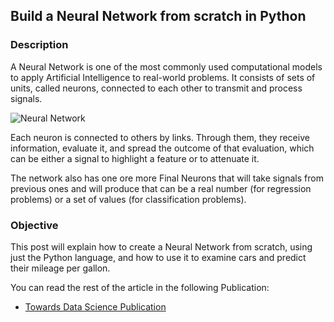 ## Build a Neural Network from scratch in Python

### Description
A Neural Network is one of the most commonly used computational models to apply Artificial Intelligence to real-world problems. It consists of sets of units, called neurons, connected to each other to transmit and process signals.

![Neural Network](https://upload.wikimedia.org/wikipedia/commons/c/c2/MultiLayerNeuralNetworkBigger_english.png)

Each neuron is connected to others by links. Through them, they receive information, evaluate it, and spread the outcome of that evaluation, which can be either a signal to highlight a feature or to attenuate it.

The network also has one ore more Final Neurons that will take signals from previous ones and will produce that can be a real number (for regression problems) or a set of values (for classification problems).

### Objective

This post will explain how to create a Neural Network from scratch, using just the Python language, and how to use it to examine cars and predict their mileage per gallon.

You can read the rest of the article in the following Publication:

* [Towards Data Science Publication](https://towardsdatascience.com/artificial-intelligence-beginnings-6f8937acdc6a?sk=9c5aa88dbc1ea081ef2c087e877ce00b)

